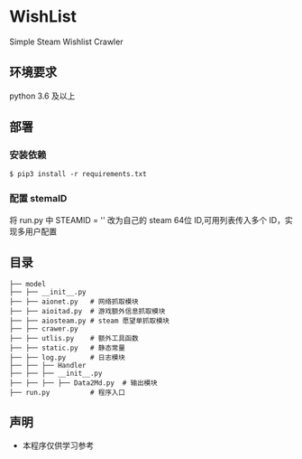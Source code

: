# WishList
Simple Steam Wishlist Crawler

## 环境要求
python 3.6 及以上

## 部署

### 安装依赖
```
$ pip3 install -r requirements.txt
```

### 配置 stemaID

将 run.py 中 STEAMID = '' 改为自己的 steam 64位 ID,可用列表传入多个 ID，实现多用户配置

## 目录

```
├── model
├── ├── __init__.py
├── ├── aionet.py   # 网络抓取模块
├── ├── aioitad.py  # 游戏额外信息抓取模块
├── ├── aiosteam.py # steam 愿望单抓取模块
├── ├── crawer.py   
├── ├── utlis.py    # 额外工具函数
├── ├── static.py   # 静态常量
├── ├── log.py      # 日志模块
├── ├── ├── Handler
├── ├── ├── __init__.py
├── ├── ├── ├── Data2Md.py  # 输出模块
├── run.py          # 程序入口
```

## 声明

- 本程序仅供学习参考

